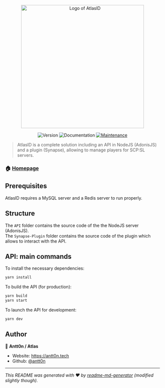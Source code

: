 <p align="center">
  <img width="400" alt="Logo of AtlasID" src="http://atlas-scp.fr/logo.svg" />
</p>
<p align="center">
  <img alt="Version" src="https://img.shields.io/badge/version-inDEV-blue.svg?cacheSeconds=2592000&style=for-the-badge" />
  <img alt="Documentation" src="https://img.shields.io/badge/synapse%20version-2.6.1-purple.svg?style=for-the-badge" />
  <a href="https://github.com/ServeurHydeos/Wyrd/graphs/commit-activity" target="_blank">
    <img alt="Maintenance" src="https://img.shields.io/badge/Maintained-no-red.svg?style=for-the-badge" />
  </a>
</p>

> AtlasID is a complete solution including an API in NodeJS (AdonisJS) and a plugin (Synapse), allowing to manage players for SCP:SL servers.

### 🏠 [Homepage](https://atlas-scp.fr)

## Prerequisites

AtlasID requires a MySQL server and a Redis server to run properly.

## Structure
 
The ``API`` folder contains the source code of the the NodeJS server (AdonisJS).
<br/>
The ``Synapse-Plugin`` folder contains the source code of the plugin which allows to interact with the API.

## API: main commands

To install the necessary dependencies:
```sh
yarn install
```
To build the API (for production):
```sh
yarn build
yarn start
```
To launch the API for development:
```sh
yarn dev
```

## Author

👤 **Antt0n / Atlas**

* Website: https://antt0n.tech
* Github: [@antt0n](https://github.com/antt0n)

***
_This README was generated with ❤️ by [readme-md-generator](https://github.com/kefranabg/readme-md-generator) (modified slightly though)._
